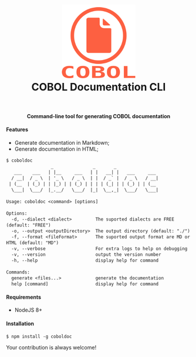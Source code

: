 <h1 align="center">
  <br>
    <img src="https://github.com/brunopacheco1/coboldoc/blob/master/icon.png?raw=true" alt="logo" width="200">
  <br>
  COBOL Documentation CLI
  <br>
  <br>
</h1>

<h4 align="center">Command-line tool for generating COBOL documentation</h4>

#### Features
- Generate documentation in Markdown;
- Generate documentation in HTML;

```
$ coboldoc 
                 _               _       _                
   ___    ___   | |__     ___   | |   __| |   ___     ___ 
  / __|  / _ \  | '_ \   / _ \  | |  / _` |  / _ \   / __|
 | (__  | (_) | | |_) | | (_) | | | | (_| | | (_) | | (__ 
  \___|  \___/  |_.__/   \___/  |_|  \__,_|  \___/   \___|
                                                          
Usage: coboldoc <command> [options]

Options:
  -d, --dialect <dialect>         The suported dialects are FREE (default: "FREE")
  -o, --output <outputDirectory>  The output directory (default: "./")
  -f, --format <fileFormat>       The suported output format are MD or HTML (default: "MD")
  -v, --verbose                   For extra logs to help on debugging
  -v, --version                   output the version number
  -h, --help                      display help for command

Commands:
  generate <files...>             generate the documentation
  help [command]                  display help for command
```

#### Requirements
- NodeJS 8+

#### Installation
```
$ npm install -g coboldoc
```

Your contribution is always welcome!